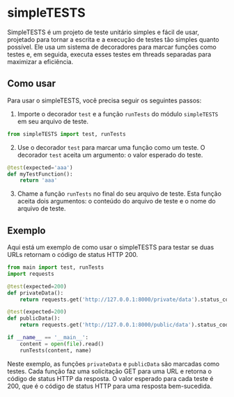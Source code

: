 # simpleTESTS

SimpleTESTS é um projeto de teste unitário simples e fácil de usar, projetado para tornar a escrita e a execução de testes tão simples quanto possível. Ele usa um sistema de decoradores para marcar funções como testes e, em seguida, executa esses testes em threads separadas para maximizar a eficiência.

## Como usar

Para usar o simpleTESTS, você precisa seguir os seguintes passos:

1. Importe o decorador `test` e a função `runTests` do módulo `simpleTESTS` em seu arquivo de teste.

```python
from simpleTESTS import test, runTests
```
2. Use o decorador `test` para marcar uma função como um teste. O decorador `test` aceita um argumento: o valor esperado do teste.

```python
@test(expected='aaa')
def myTestFunction():
    return 'aaa'
```


3. Chame a função `runTests` no final do seu arquivo de teste. Esta função aceita dois argumentos: o conteúdo do arquivo de teste e o nome do arquivo de teste.



## Exemplo

Aqui está um exemplo de como usar o simpleTESTS para testar se duas URLs retornam o código de status HTTP 200.

```python
from main import test, runTests
import requests

@test(expected=200)
def privateData():
    return requests.get('http://127.0.0.1:8000/private/data').status_code

@test(expected=200)
def publicData():
    return requests.get('http://127.0.0.1:8000/public/data').status_code

if __name__ == '__main__':
    content = open(file).read()
    runTests(content, name)
```
Neste exemplo, as funções `privateData` e `publicData` são marcadas como testes. Cada função faz uma solicitação GET para uma URL e retorna o código de status HTTP da resposta. O valor esperado para cada teste é 200, que é o código de status HTTP para uma resposta bem-sucedida.
